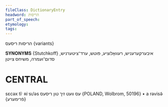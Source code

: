 ```yaml
---
fileClass: DictionaryEntry
headword: הריסות
part_of_speech: 
etymology: 
tags: 
---
```

הריסות
ריסעס {variants}

𝐒𝐘𝐍𝐎𝐍𝐘𝐌𝐒 {Stutchkoff}
איבערקערעניש, רעוואָלוציע, פּוטש, ערד־ציטערניש, סדום־ועמרה, משיחס צײַטן

CENTRAL
========

sɛcəx tĩˑ ʀiˑsɩ/əs עס וועט זיך טון ריסעס {POLAND, Wolbrom, 50196}
	•	a rəvisə̃ {פֿרימערע}
